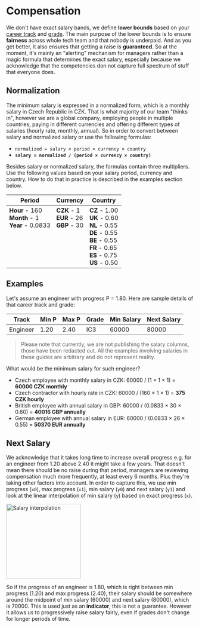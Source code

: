 # Compensation

We don't have exact salary bands, we define **lower bounds** based on your [career track](career-tracks/readme.md) and [grade](grades.md). The main purpose of the lower bounds is to ensure **fairness** across whole tech team and that nobody is underpaid. And as you get better, it also ensures that getting a raise is **guaranteed**. So at the moment, it's mainly an "alerting" mechanism for managers rather than a magic formula that determines the exact salary, especially because we acknowledge that the competencies don not capture full spectrum of stuff that everyone does.

## Normalization

The minimum salary is expressed in a normalized form, which is a monthly salary in Czech Republic in CZK. That is what majority of our team "thinks in", however we are a global company, employing people in multiple countries, paying in different currencies and offering different types of salaries (hourly rate, monthly, annual). So in order to convert between salary and normalized salary or  use the following formulas:

- `normalized = salary × period × currency × country`
- **`salary = normalized / (period × currency × country)`**

Besides salary or normalized salary, the formulas contain three multipliers. Use the following values based on your salary period, currency and country. How to do that in practice is described in the examples section below.

| Period | Currency | Country |
|--------|----------|---------|
| **Hour** - 160<br/> **Month** - 1<br/> **Year** - 0.0833<br/><br/><br/><br/><br/><br/> | **CZK** - 1<br/> **EUR** - 26<br/> **GBP** - 30<br/><br/><br/><br/><br/><br/> | **CZ** - 1.00<br/> **UK** - 0.60<br/> **NL** - 0.55<br/> **DE** - 0.55<br/> **BE** - 0.55<br/> **FR** - 0.65<br/> **ES** - 0.75<br/> **US** - 0.50 |

## Examples

Let's assume an engineer with progress P = 1.80. Here are sample details of that career track and grade:

| Track    | Min P | Max P | Grade | Min Salary | Next Salary |
|----------|-------|-------|-------|------------|-------------|
| Engineer | 1.20  | 2.40  | IC3   | 60000      | 80000       |

> Please note that currently, we are not publishing the salary columns, those have been redacted out. All the examples involving salaries in these guides are arbitrary and do not represent reality.

What would be the minimum salary for such engineer?

- Czech employee with monthly salary in CZK: 60000 / (1 × 1 × 1) = **60000 CZK monthly**
- Czech contractor with hourly rate in CZK: 60000 / (160 × 1 × 1) = **375 CZK hourly**
- British employee with annual salary in GBP: 60000 / (0.0833 × 30 × 0.60) = **40016 GBP annually**
- German employee with annual salary in EUR: 60000 / (0.0833 × 26 × 0.55) = **50370 EUR annually**

## Next Salary

We acknowledge that it takes long time to increase overall progress e.g. for an engineer from 1.20 above 2.40 it might take a few years. That doesn't mean there should be no raise during that period, managers are reviewing compensation much more frequently, at least every 6 months. Plus they're taking other factors into account. In order to capture this, we use min progress (`x0`), max progress (`x1`), min salary (`y0`) and next salary (`y1`) and look at the linear interpolation of min salary (`y`) based on exact progress (`x`). 

<img alt="Salary interpolation" height="200px" src="https://user-images.githubusercontent.com/435787/131226550-929f09fa-0272-45de-b9f2-fa3d7df6e321.png">

So if the progress of an engineer is 1.80, which is right between min progress (1.20) and max progress (2.40), their salary should be somewhere around the midpoint of min salary (60000) and next salary (80000), which is 70000. This is used just as an **indicator**, this is not a guarantee. However it allows us to progressively raise salary fairly, even if grades don't change for longer periods of time.
